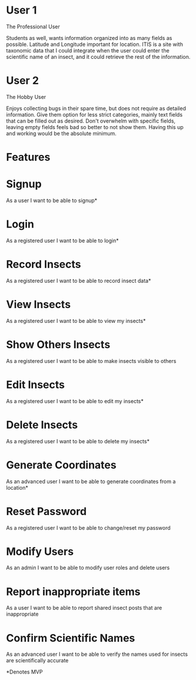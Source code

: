 # User 1
 The Professional User

Students as well, wants information organized into as many fields as possible. Latitude and Longitude important for location.
ITIS is a site with taxonomic data that I could integrate when the user could enter the
scientific name of an insect, and it could retrieve the rest of the information.


# User 2
The Hobby User

Enjoys collecting bugs in their spare time, but does not require as detailed information.
Give them option for less strict categories, mainly text fields that can be filled out as desired.
Don't overwhelm with specific fields, leaving empty fields feels bad so better to not show them.
Having this up and working would be the absolute minimum.


# Features

# Signup
As a user I want to be able to signup*

# Login
As a registered user I want to be able to login*

# Record Insects
As a registered user I want to be able to record insect data*

# View Insects
As a registered user I want to be able to view my insects*

# Show Others Insects
As a registered user I want to be able to make insects visible to others

# Edit Insects
As a registered user I want to be able to edit my insects*

# Delete Insects
As a registered user I want to be able to delete my insects*

# Generate Coordinates
As an advanced user I want to be able to generate coordinates from a location*

# Reset Password
As a registered user I want to be able to change/reset my password

# Modify Users
As an admin I want to be able to modify user roles and delete users

# Report inappropriate items
As a user I want to be able to report shared insect posts that are inappropriate

# Confirm Scientific Names
As an advanced user I want to be able to verify the names used for insects are scientifically accurate

*Denotes MVP